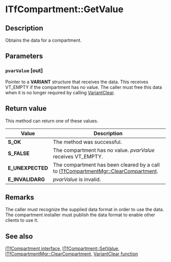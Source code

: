 # ITfCompartment::GetValue

## Description

Obtains the data for a compartment.

## Parameters

### `pvarValue` [out]

Pointer to a **VARIANT** structure that receives the data. This receives VT_EMPTY if the compartment has no value. The caller must free this data when it is no longer required by calling [VariantClear](https://learn.microsoft.com/previous-versions/windows/desktop/api/oleauto/nf-oleauto-variantclear).

## Return value

This method can return one of these values.

| Value | Description |
| --- | --- |
| **S_OK** | The method was successful. |
| **S_FALSE** | The compartment has no value. *pvarValue* receives VT_EMPTY. |
| **E_UNEXPECTED** | The compartment has been cleared by a call to [ITfCompartmentMgr::ClearCompartment](https://learn.microsoft.com/windows/desktop/api/msctf/nf-msctf-itfcompartmentmgr-clearcompartment). |
| **E_INVALIDARG** | *pvarValue* is invalid. |

## Remarks

The caller must recognize the supplied data format in order to use the data. The compartment installer must publish the data format to enable other clients to use it.

## See also

[ITfCompartment interface](https://learn.microsoft.com/windows/win32/api/msctf/nn-msctf-itfcompartment), [ITfCompartment::SetValue](https://learn.microsoft.com/windows/win32/api/msctf/nf-msctf-itfcompartment-setvalue), [ITfCompartmentMgr::ClearCompartment](https://learn.microsoft.com/windows/win32/api/msctf/nf-msctf-itfcompartmentmgr-clearcompartment), [VariantClear function](https://learn.microsoft.com/windows/win32/api/oleauto/nf-oleauto-variantclear)